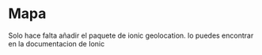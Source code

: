 # Mapa

Solo hace falta añadir el paquete de ionic geolocation. lo puedes encontrar en la documentacion de Ionic
